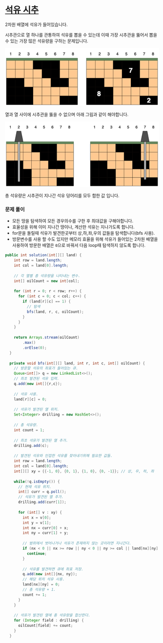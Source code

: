 # [석유 시추](https://school.programmers.co.kr/learn/courses/30/lessons/250136)

2차원 배열에 석유가 들어있습니다.

시추관으로 열 하나를 관통하여 석유를 뽑을 수 있는데 이때 가장 시추관을 뚫어서 뽑을 수 있는 가장 많은 석유량을 구하는 문제입니다.

![img.png](img.png)

열과 열 사이에 시추관을 뚫을 수 없으며 아래 그림과 같이 해야합니다.

![img_1.png](img_1.png)

총 석유량은 시추관이 지나간 석유 덩어리를 모두 합한 값 입니다.

### 문제 풀이
- 모든 땅을 탐색하여 모든 경우의수를 구한 후 최대값을 구해야합니다.
- 효율성을 위해 이미 지나간 땅이나, 계산한 석유는 지나가도록 합니다.
- for문을 돌릴때 석유가 발견한곳부터 상,하,좌,우의 값들을 탐색합니다(bfs 사용).
- 방문변수를 사용 할 수도 있지만 메모리 효율을 위해 석유가 들어있는 2차원 배열을 사용하여 방문한 배열은 `0`으로 바꿔서 다음 loop때 탐색하지 않도록 합니다.

```java
public int solution(int[][] land) {
    int row = land.length;
    int col = land[0].length;

    // 각 열별 총 석유량을 나타내는 변수.
    int[] oilCount = new int[col];

    for (int r = 0; r < row; r++) {
      for (int c = 0; c < col; c++) {
        if (land[r][c] == 1) {
          // 탐색
          bfs(land, r, c, oilCount);
        }
      }
    }

    return Arrays.stream(oilCount)
        .max()
        .orElse(0);
  }

  private void bfs(int[][] land, int r, int c, int[] oilCount) {
    // 방문할 석유의 좌표가 들어있는 큐.
    Queue<int[]> q = new LinkedList<>();
    // 최초 발견된 석유 입력.
    q.add(new int[]{r,c});

    // 석유 사용.
    land[r][c] = 0;

    // 석유가 발견된 열 위치.
    Set<Integer> drilling = new HashSet<>();

    // 총 석유량.
    int count = 1;

    // 최초 석유가 발견된 열 추가.
    drilling.add(c);
    
    // 발견된 석유와 인접한 석유를 찾아내기위해 필요한 값들.
    int row = land.length;
    int col = land[0].length;
    int[][] xy = {{-1, 0}, {0, 1}, {1, 0}, {0, -1}}; // 상, 우, 하, 좌

    while(!q.isEmpty()) {
      // 현재 석유 위치.
      int[] curr = q.poll();
      // 석유가 발견된 열 추가.
      drilling.add(curr[1]);

      for (int[] v : xy) {
        int x = v[0];
        int y = v[1];
        int nx = curr[0] + x;
        int ny = curr[1] + y;

        // 범위에서 벗어나거나 석유가 존재하지 않는 곳이라면 지나간다.
        if (nx < 0 || nx >= row || ny < 0 || ny >= col || land[nx][ny] == 0) {
          continue;
        }

        // 석유를 발견하면 큐에 좌표 저장.
        q.add(new int[]{nx, ny});
        // 해당 위치 석유 사용.
        land[nx][ny] = 0;
        // 총 석유량 + 1.
        count += 1;
      }
    }

    // 석유가 발견된 열에 총 석유량을 합산한다.
    for (Integer field : drilling) {
      oilCount[field] += count;
    }
  }
```

